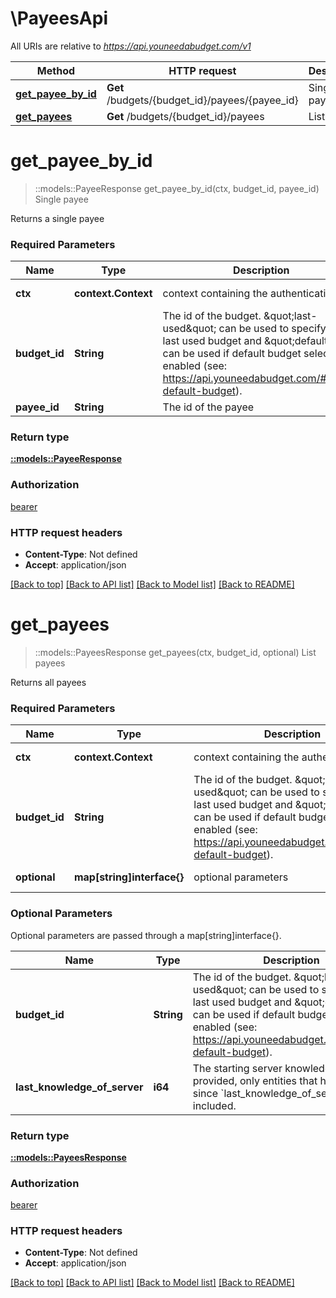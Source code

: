 # \PayeesApi

All URIs are relative to *https://api.youneedabudget.com/v1*

Method | HTTP request | Description
------------- | ------------- | -------------
[**get_payee_by_id**](PayeesApi.md#get_payee_by_id) | **Get** /budgets/{budget_id}/payees/{payee_id} | Single payee
[**get_payees**](PayeesApi.md#get_payees) | **Get** /budgets/{budget_id}/payees | List payees


# **get_payee_by_id**
> ::models::PayeeResponse get_payee_by_id(ctx, budget_id, payee_id)
Single payee

Returns a single payee

### Required Parameters

Name | Type | Description  | Notes
------------- | ------------- | ------------- | -------------
 **ctx** | **context.Context** | context containing the authentication | nil if no authentication
  **budget_id** | **String**| The id of the budget. \&quot;last-used\&quot; can be used to specify the last used budget and \&quot;default\&quot; can be used if default budget selection is enabled (see: https://api.youneedabudget.com/#oauth-default-budget). | 
  **payee_id** | **String**| The id of the payee | 

### Return type

[**::models::PayeeResponse**](PayeeResponse.md)

### Authorization

[bearer](../README.md#bearer)

### HTTP request headers

 - **Content-Type**: Not defined
 - **Accept**: application/json

[[Back to top]](#) [[Back to API list]](../README.md#documentation-for-api-endpoints) [[Back to Model list]](../README.md#documentation-for-models) [[Back to README]](../README.md)

# **get_payees**
> ::models::PayeesResponse get_payees(ctx, budget_id, optional)
List payees

Returns all payees

### Required Parameters

Name | Type | Description  | Notes
------------- | ------------- | ------------- | -------------
 **ctx** | **context.Context** | context containing the authentication | nil if no authentication
  **budget_id** | **String**| The id of the budget. \&quot;last-used\&quot; can be used to specify the last used budget and \&quot;default\&quot; can be used if default budget selection is enabled (see: https://api.youneedabudget.com/#oauth-default-budget). | 
 **optional** | **map[string]interface{}** | optional parameters | nil if no parameters

### Optional Parameters
Optional parameters are passed through a map[string]interface{}.

Name | Type | Description  | Notes
------------- | ------------- | ------------- | -------------
 **budget_id** | **String**| The id of the budget. \&quot;last-used\&quot; can be used to specify the last used budget and \&quot;default\&quot; can be used if default budget selection is enabled (see: https://api.youneedabudget.com/#oauth-default-budget). | 
 **last_knowledge_of_server** | **i64**| The starting server knowledge.  If provided, only entities that have changed since &#x60;last_knowledge_of_server&#x60; will be included. | 

### Return type

[**::models::PayeesResponse**](PayeesResponse.md)

### Authorization

[bearer](../README.md#bearer)

### HTTP request headers

 - **Content-Type**: Not defined
 - **Accept**: application/json

[[Back to top]](#) [[Back to API list]](../README.md#documentation-for-api-endpoints) [[Back to Model list]](../README.md#documentation-for-models) [[Back to README]](../README.md)

